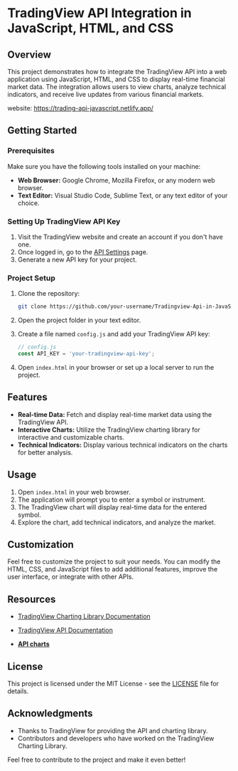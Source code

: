 # TradingView API Integration in JavaScript, HTML, and CSS

## Overview

This project demonstrates how to integrate the TradingView API into a web application using JavaScript, HTML, and CSS to display real-time financial market data. The integration allows users to view charts, analyze technical indicators, and receive live updates from various financial markets.

website: https://trading-api-javascript.netlify.app/

## Getting Started

### Prerequisites

Make sure you have the following tools installed on your machine:

- **Web Browser:** Google Chrome, Mozilla Firefox, or any modern web browser.
- **Text Editor:** Visual Studio Code, Sublime Text, or any text editor of your choice.

### Setting Up TradingView API Key

1. Visit the TradingView website and create an account if you don't have one.
2. Once logged in, go to the [API Settings](https://www.tradingview.com/u/settings/api/) page.
3. Generate a new API key for your project.

### Project Setup

1. Clone the repository:

   ```bash
   git clone https://github.com/your-username/Tradingview-Api-in-JavaScript-HTML-CSS.git
   ```

2. Open the project folder in your text editor.

3. Create a file named `config.js` and add your TradingView API key:

   ```javascript
   // config.js
   const API_KEY = 'your-tradingview-api-key';
   ```

4. Open `index.html` in your browser or set up a local server to run the project.

## Features

- **Real-time Data:** Fetch and display real-time market data using the TradingView API.
- **Interactive Charts:** Utilize the TradingView charting library for interactive and customizable charts.
- **Technical Indicators:** Display various technical indicators on the charts for better analysis.

## Usage

1. Open `index.html` in your web browser.
2. The application will prompt you to enter a symbol or instrument.
3. The TradingView chart will display real-time data for the entered symbol.
4. Explore the chart, add technical indicators, and analyze the market.

## Customization

Feel free to customize the project to suit your needs. You can modify the HTML, CSS, and JavaScript files to add additional features, improve the user interface, or integrate with other APIs.

## Resources

- [TradingView Charting Library Documentation](https://github.com/tradingview/charting-library-docs)
- [TradingView API Documentation](https://www.tradingview.com/rest-api-specification/)
  
- **[API charts](https://chart-img.com/)**

## License

This project is licensed under the MIT License - see the [LICENSE](LICENSE) file for details.

## Acknowledgments

- Thanks to TradingView for providing the API and charting library.
- Contributors and developers who have worked on the TradingView Charting Library.

Feel free to contribute to the project and make it even better!
